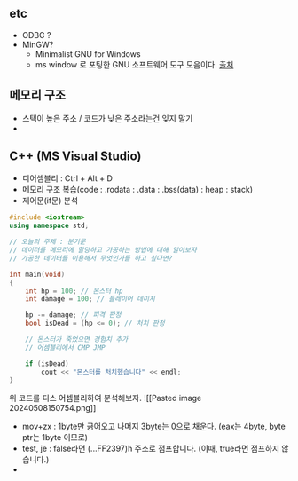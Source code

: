 ## etc
- ODBC ? 
- MinGW?
	- Minimalist GNU for Windows
	- ms window 로 포팅한 GNU 소프트웨어 도구 모음이다. [출처](https://ko.wikipedia.org/wiki/MinGW)

## 메모리 구조
- 스택이 높은 주소 / 코드가 낮은 주소라는건 잊지 말기
- 
## C++ (MS Visual Studio)
- 디어셈블리 : Ctrl + Alt + D
- 메모리 구조 복습(code : .rodata : .data : .bss(data) : heap : stack)
- 제어문(if문) 분석
```cpp
#include <iostream>
using namespace std;

// 오늘의 주제 : 분기문
// 데이터를 메모리에 할당하고 가공하는 방법에 대해 알아보자
// 가공한 데이터를 이용해서 무엇인가를 하고 싶다면?

int main(void)
{
	int hp = 100; // 몬스터 hp
	int damage = 100; // 플레이어 데미지

	hp -= damage; // 피격 판정
	bool isDead = (hp <= 0); // 처치 판정

	// 몬스터가 죽었으면 경험치 추가
	// 어셈블리에서 CMP JMP

	if (isDead)
		cout << "몬스터를 처치했습니다" << endl;
}
```
위 코드를 디스 어셈블리하여 분석해보자.
![[Pasted image 20240508150754.png]]
- mov+zx : 1byte만 긁어오고 나머지 3byte는 0으로 채운다. 
	(eax는 4byte, byte ptr는 1byte 이므로)
- test, je : false라면 (...FF2397)h 주소로 점프합니다.
	(이때, true라면 점프하지 않습니다.)
- 